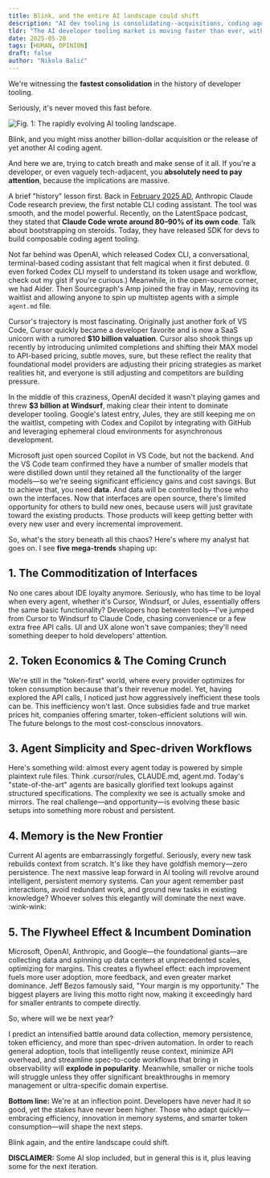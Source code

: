 ```yaml
---
title: Blink, and the entire AI landscape could shift
description: "AI dev tooling is consolidating--acquisitions, coding agents, and fierce competition reshape interfaces, pricing, and memory."
tldr: "The AI developer tooling market is moving faster than ever, with big players acquiring startups and releasing powerful coding agents. Interfaces are becoming commoditized, token economics will drive cost efficiency, spec-driven workflows prevail, memory persistence is key, and incumbents' flywheel grows stronger."
date: 2025-05-20
tags: [HUMAN, OPINION]
draft: false
author: "Nikola Balić"
---
```


We're witnessing the **fastest consolidation** in the history of developer tooling.

Seriously, it's never moved this fast before.

![Fig. 1: The rapidly evolving AI tooling landscape.](/images/placeholder.jpeg)

Blink, and you might miss another billion-dollar acquisition or the release of yet another AI coding agent.

And here we are, trying to catch breath and make sense of it all. If you're a developer, or even vaguely tech-adjacent, you **absolutely need to pay attention**, because the implications are massive.

A brief "history" lesson first. Back in [February 2025 AD](https://www.anthropic.com/news/claude-3-7-sonnet), Anthropic Claude Code research preview, the first notable CLI coding assistant. The tool was smooth, and the model powerful. Recently, on the LatentSpace podcast, they stated that **Claude Code wrote around 80–90% of its own code**. Talk about bootstrapping on steroids. Today, they have released SDK for devs to build composable coding agent tooling.

Not far behind was OpenAI, which released Codex CLI, a conversational, terminal-based coding assistant that felt magical when it first debuted. (I even forked Codex CLI myself to understand its token usage and workflow, check out my gist if you're curious.) Meanwhile, in the open-source corner, we had Aider. Then Sourcegraph's Amp joined the fray in May, removing its waitlist and allowing anyone to spin up multistep agents with a simple `agent.md` file.

Cursor's trajectory is most fascinating. Originally just another fork of VS Code, Cursor quickly became a developer favorite and is now a SaaS unicorn with a rumored **$10 billion valuation**. Cursor also shook things up recently by introducing unlimited completions and shifting their MAX model to API-based pricing, subtle moves, sure, but these reflect the reality that foundational model providers are adjusting their pricing strategies as market realities hit, and everyone is still adjusting and competitors are building pressure.

In the middle of this craziness, OpenAI decided it wasn't playing games and threw **$3 billion at Windsurf**, making clear their intent to dominate developer tooling. Google's latest entry, Jules, they are still keeping me on the waitlist, competing with Codex and Copilot by integrating with GitHub and leveraging ephemeral cloud environments for asynchronous development.

Microsoft just open sourced Copilot in VS Code, but not the backend. And the VS Code team confirmed they have a number of smaller models that were distilled down until they retained all the functionality of the larger models—so we're seeing significant efficiency gains and cost savings. But to achieve that, you need **data**. And data will be controlled by those who own the interfaces. Now that interfaces are open source, there's limited opportunity for others to build new ones, because users will just gravitate toward the existing products. Those products will keep getting better with every new user and every incremental improvement.

So, what's the story beneath all this chaos? Here's where my analyst hat goes on. I see **five mega-trends** shaping up:

## 1. The Commoditization of Interfaces

No one cares about IDE loyalty anymore. Seriously, who has time to be loyal when every agent, whether it's Cursor, Windsurf, or Jules, essentially offers the same basic functionality? Developers hop between tools—I've jumped from Cursor to Windsurf to Claude Code, chasing convenience or a few extra free API calls. UI and UX alone won't save companies; they'll need something deeper to hold developers' attention.

## 2. Token Economics & The Coming Crunch

We're still in the "token-first" world, where every provider optimizes for token consumption because that's their revenue model. Yet, having explored the API calls, I noticed just how aggressively inefficient these tools can be. This inefficiency won't last. Once subsidies fade and true market prices hit, companies offering smarter, token-efficient solutions will win. The future belongs to the most cost-conscious innovators.

## 3. Agent Simplicity and Spec-driven Workflows

Here's something wild: almost every agent today is powered by simple plaintext rule files. Think .cursor/rules, CLAUDE.md, agent.md. Today's "state-of-the-art" agents are basically glorified text lookups against structured specifications. The complexity we see is actually smoke and mirrors. The real challenge—and opportunity—is evolving these basic setups into something more robust and persistent.

## 4. Memory is the New Frontier

Current AI agents are embarrassingly forgetful. Seriously, every new task rebuilds context from scratch. It's like they have goldfish memory—zero persistence. The next massive leap forward in AI tooling will revolve around intelligent, persistent memory systems. Can your agent remember past interactions, avoid redundant work, and ground new tasks in existing knowledge? Whoever solves this elegantly will dominate the next wave. :wink-wink:

## 5. The Flywheel Effect & Incumbent Domination

Microsoft, OpenAI, Anthropic, and Google—the foundational giants—are collecting data and spinning up data centers at unprecedented scales, optimizing for margins. This creates a flywheel effect: each improvement fuels more user adoption, more feedback, and even greater market dominance. Jeff Bezos famously said, "Your margin is my opportunity." The biggest players are living this motto right now, making it exceedingly hard for smaller entrants to compete directly.

So, where will we be next year?

I predict an intensified battle around data collection, memory persistence, token efficiency, and more than spec-driven automation. In order to reach general adoption, tools that intelligently reuse context, minimize API overhead, and streamline spec-to-code workflows that bring in observability will **explode in popularity**. Meanwhile, smaller or niche tools will struggle unless they offer significant breakthroughs in memory management or ultra-specific domain expertise.

**Bottom line:** We're at an inflection point. Developers have never had it so good, yet the stakes have never been higher. Those who adapt quickly—embracing efficiency, innovation in memory systems, and smarter token consumption—will shape the next steps.

Blink again, and the entire landscape could shift.

**DISCLAIMER:** Some AI slop included, but in general this is it, plus leaving some for the next iteration.